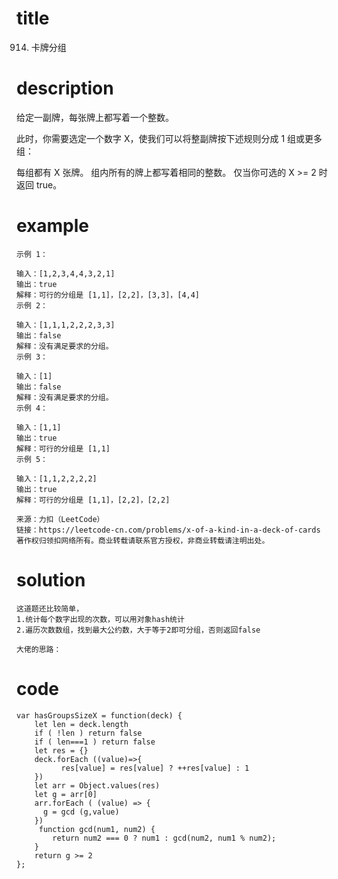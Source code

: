 # title
914. 卡牌分组
# description
给定一副牌，每张牌上都写着一个整数。

此时，你需要选定一个数字 X，使我们可以将整副牌按下述规则分成 1 组或更多组：

每组都有 X 张牌。
组内所有的牌上都写着相同的整数。
仅当你可选的 X >= 2 时返回 true。


# example
```
示例 1：

输入：[1,2,3,4,4,3,2,1]
输出：true
解释：可行的分组是 [1,1]，[2,2]，[3,3]，[4,4]
示例 2：

输入：[1,1,1,2,2,2,3,3]
输出：false
解释：没有满足要求的分组。
示例 3：

输入：[1]
输出：false
解释：没有满足要求的分组。
示例 4：

输入：[1,1]
输出：true
解释：可行的分组是 [1,1]
示例 5：

输入：[1,1,2,2,2,2]
输出：true
解释：可行的分组是 [1,1]，[2,2]，[2,2]

来源：力扣（LeetCode）
链接：https://leetcode-cn.com/problems/x-of-a-kind-in-a-deck-of-cards
著作权归领扣网络所有。商业转载请联系官方授权，非商业转载请注明出处。
```

# solution
```
这道题还比较简单，
1.统计每个数字出现的次数，可以用对象hash统计
2.遍历次数数组，找到最大公约数，大于等于2即可分组，否则返回false
```
```
大佬的思路：
```
# code
```
var hasGroupsSizeX = function(deck) {
    let len = deck.length
    if ( !len ) return false
    if ( len===1 ) return false
    let res = {}
    deck.forEach ((value)=>{
          res[value] = res[value] ? ++res[value] : 1
    })
    let arr = Object.values(res)
    let g = arr[0]
    arr.forEach ( (value) => {
      g = gcd (g,value)
    }) 
     function gcd(num1, num2) {
        return num2 === 0 ? num1 : gcd(num2, num1 % num2); 
    }
    return g >= 2
};
```

